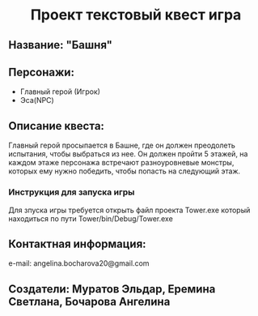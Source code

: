 <h1 align="center">Проект текстовый квест игра</h1>
<h2>Название: "Башня"</h2> 
<h2>Персонажи:</h2>
<ul>
<li>Главный герой (Игрок)</li>
<li>Эса(NPC)</li>
</ul>
<h2>Описание квеста:</h2>
Главный герой просыпается в Башне, где он должен преодолеть испытания, чтобы выбраться из нее.
Он должен пройти 5 этажей, на каждом этаже персонажа встречают разноуровневые монстры, которых ему нужно победить, чтобы попасть на следующий этаж.
<h3>Инструкция для запуска игры</h3>
Для зпуска игры требуется открыть файл проекта Tower.exe который находиться по пути Tower/bin/Debug/Tower.exe

<h2>Контактная информация:</h2>
e-mail: angelina.bocharova20@gmail.com









<h2>Создатели: Муратов Эльдар, Еремина Светлана, Бочарова Ангелина</h2>
